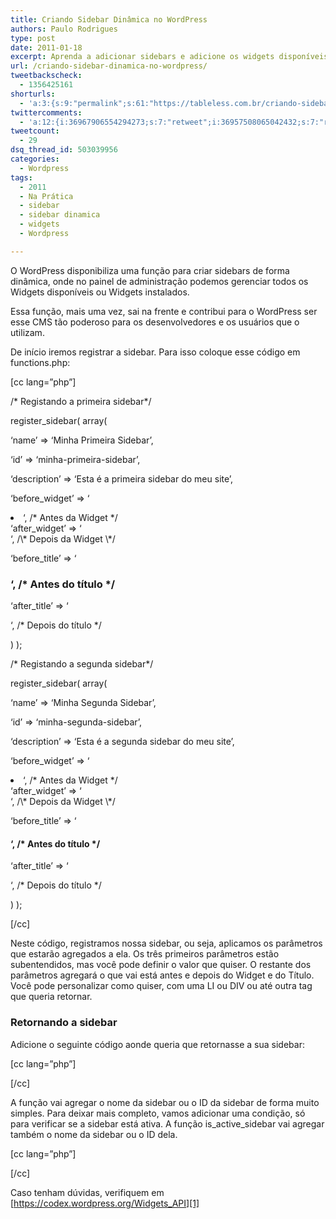 ```yaml
---
title: Criando Sidebar Dinâmica no WordPress
authors: Paulo Rodrigues
type: post
date: 2011-01-18
excerpt: Aprenda a adicionar sidebars e adicione os widgets disponíveis dentro do painel de administração.
url: /criando-sidebar-dinamica-no-wordpress/
tweetbackscheck:
  - 1356425161
shorturls:
  - 'a:3:{s:9:"permalink";s:61:"https://tableless.com.br/criando-sidebar-dinamica-no-wordpress";s:7:"tinyurl";s:26:"https://tinyurl.com/3nureyb";s:4:"isgd";s:19:"https://is.gd/E4jXWS";}'
twittercomments:
  - 'a:12:{i:36967906554294273;s:7:"retweet";i:36957508065042432;s:7:"retweet";i:156425917344907265;s:7:"retweet";i:156370509796347904;s:7:"retweet";i:156345151780945920;s:7:"retweet";i:156322783184433152;s:7:"retweet";i:159577988613160961;s:7:"retweet";i:159450100849053699;s:7:"retweet";i:159445987721617408;s:7:"retweet";i:159440797467557888;s:7:"retweet";i:159435779637116928;s:7:"retweet";i:159433088785580034;s:7:"retweet";}'
tweetcount:
  - 29
dsq_thread_id: 503039956
categories:
  - Wordpress
tags:
  - 2011
  - Na Prática
  - sidebar
  - sidebar dinamica
  - widgets
  - Wordpress

---
```

O WordPress disponibiliza uma função para criar sidebars de forma dinâmica, onde no painel de administração podemos gerenciar todos os Widgets disponíveis ou Widgets instalados.

Essa função, mais uma vez, sai na frente e contribui para o WordPress ser esse CMS tão poderoso para os desenvolvedores e os usuários que o utilizam.

De início iremos registrar a sidebar. Para isso coloque esse código em functions.php: 

[cc lang=&#8221;php&#8221;]
	  
/\* Registando a primeira sidebar\*/
	  
register_sidebar( array(
		  
&#8216;name&#8217; => &#8216;Minha Primeira Sidebar&#8217;,
		  
&#8216;id&#8217; => &#8216;minha-primeira-sidebar&#8217;,
		  
&#8216;description&#8217; => &#8216;Esta é a primeira sidebar do meu site&#8217;,
		  
&#8216;before_widget&#8217; => &#8216;

<li class="widget-sidebar">
  &#8216;, /* Antes da Widget */<br /> &#8216;after_widget&#8217; => &#8216;
</li>
&#8216;, /\* Depois da Widget \*/
		  
&#8216;before_title&#8217; => &#8216;

### &#8216;, /\* Antes do título \*/
		  
&#8216;after_title&#8217; => &#8216;

&#8216;, /\* Depois do título \*/
	  
) );

/\* Registando a segunda sidebar\*/
	  
register_sidebar( array(
		  
&#8216;name&#8217; => &#8216;Minha Segunda Sidebar&#8217;,
		  
&#8216;id&#8217; => &#8216;minha-segunda-sidebar&#8217;,
		  
&#8216;description&#8217; => &#8216;Esta é a segunda sidebar do meu site&#8217;,
		  
&#8216;before_widget&#8217; => &#8216;

<li class="widget-sidebar">
  &#8216;, /* Antes da Widget */<br /> &#8216;after_widget&#8217; => &#8216;
</li>
&#8216;, /\* Depois da Widget \*/
		  
&#8216;before_title&#8217; => &#8216;

#### &#8216;, /\* Antes do título \*/
		  
&#8216;after_title&#8217; => &#8216;

&#8216;, /\* Depois do título \*/
	  
) );
  
[/cc]

Neste código, registramos nossa sidebar, ou seja, aplicamos os parâmetros que estarão agregados a ela. Os três primeiros parâmetros estão subentendidos, mas você pode definir o valor que quiser. O restante dos parâmetros agregará o que vai está antes e depois do Widget e do Título. Você pode personalizar como quiser, com uma LI ou DIV ou até outra tag que queria retornar.

### Retornando a sidebar

Adicione o seguinte código aonde queria que retornasse a sua sidebar: 

[cc lang=&#8221;php&#8221;]
  
<?php dynamic_sidebar('Minha Primeira Sidebar'); ?>


  
[/cc]

A função vai agregar o nome da sidebar ou o ID da sidebar de forma muito simples. Para deixar mais completo, vamos adicionar uma condição, só para verificar se a sidebar está ativa. A função is\_active\_sidebar vai agregar também o nome da sidebar ou o ID dela.

[cc lang=&#8221;php&#8221;]
  
<?php 
	/* Retornando minha primeira sidebar */
       if ( is_active_sidebar('minha-primeira-sidebar') ) {
	      dynamic_sidebar('minha-primeira-sidebar');
       }

	/* Retornando minha segunda sidebar */
        if ( is_active_sidebar('minha-segunda-sidebar') ) {
	       dynamic_sidebar('minha-segunda-sidebar');
        }
 ?>


  
[/cc]

Caso tenham dúvidas, verifiquem em [https://codex.wordpress.org/Widgets_API][1]

 [1]: https://codex.wordpress.org/Widgets_API "Widgets WordPress"